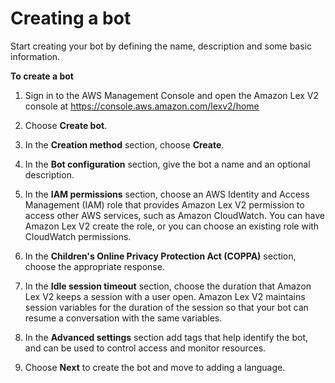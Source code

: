 # Creating a bot<a name="build-create"></a>

Start creating your bot by defining the name, description and some basic information\.

**To create a bot**

1. Sign in to the AWS Management Console and open the Amazon Lex V2 console at [ https://console\.aws\.amazon\.com/lexv2/home ](https://console.aws.amazon.com/lexv2/home)

1. Choose **Create bot**\.

1. In the **Creation method** section, choose **Create**\.

1. In the **Bot configuration** section, give the bot a name and an optional description\.

1. In the **IAM permissions** section, choose an AWS Identity and Access Management \(IAM\) role that provides Amazon Lex V2 permission to access other AWS services, such as Amazon CloudWatch\. You can have Amazon Lex V2 create the role, or you can choose an existing role with CloudWatch permissions\. 

1. In the **Children's Online Privacy Protection Act \(COPPA\)** section, choose the appropriate response\.

1. In the **Idle session timeout** section, choose the duration that Amazon Lex V2 keeps a session with a user open\. Amazon Lex V2 maintains session variables for the duration of the session so that your bot can resume a conversation with the same variables\.

1. In the **Advanced settings** section add tags that help identify the bot, and can be used to control access and monitor resources\.

1. Choose **Next** to create the bot and move to adding a language\.